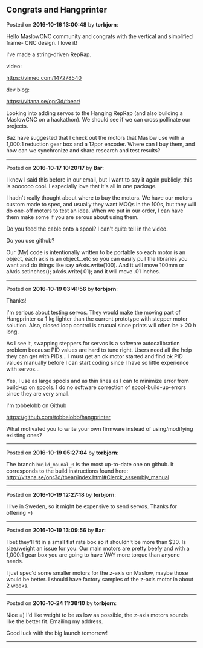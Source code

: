 ## Congrats and Hangprinter
Posted on **2016-10-16 13:00:48** by **torbjorn**:

Hello MaslowCNC community and congrats with the vertical and simplified frame- CNC design. I love it!



I've made a string-driven RepRap.

video:

https://vimeo.com/147278540

dev blog:

https://vitana.se/opr3d/tbear/



Looking into adding servos to the Hanging RepRap (and also building a MaslowCNC on a hackathon). We should see if we can cross pollinate our projects.



Baz have suggested that I check out the motors that Maslow use with  a 1,000:1 reduction gear box and a 12ppr encoder. Where can I buy them, and how can we synchronize and share research and test results?

---

Posted on **2016-10-17 10:20:17** by **Bar**:

I know I said this before in our email, but I want to say it again publicly, this is soooooo cool. I especially love that it's all in one package. 



I hadn't really thought about where to buy the motors. We have our motors custom made to spec, and usually they want MOQs in the 100s, but they will do one-off motors to test an idea. When we put in our order, I can have them make some if you are serous about using them. 



Do you feed the cable onto a spool? I can't quite tell in the video.



Do you use github? 



Our (My) code is intentionally written to be portable so each motor is an object, each axis is an object...etc so you can easily pull the libraries you want and do things like say aAxis.write(100). And it will move 100mm or aAxis.setInches(); aAxis.write(.01); and it will move .01 inches.

---

Posted on **2016-10-19 03:41:56** by **torbjorn**:

Thanks!

I'm serious about testing servos. They would make the moving part of Hangprinter ca 1 kg lighter than the current prototype with stepper motor solution. Also, closed loop control is crucual since prints will often be > 20 h long.



As I see it, swapping steppers for servos is a software autocalibration problem because PID values are hard to tune right. Users need all the help they can get with PIDs... I must get an ok motor started and find ok PID values manually before I can start coding since I have so little experience with servos...



Yes, I use as large spools and as thin lines as I can to minimize error from build-up on spools. I do no software correction of spool-build-up-errors since they are very small.



I'm tobbelobb on Github



https://github.com/tobbelobb/hangprinter



What motivated you to write your own firmware instead of using/modifying existing ones?

---

Posted on **2016-10-19 05:27:04** by **torbjorn**:

The branch `build_maunal_0` is the most up-to-date one on github. It corresponds to the build instructions found here: http://vitana.se/opr3d/tbear/index.html#Clerck_assembly_manual

---

Posted on **2016-10-19 12:27:18** by **torbjorn**:

I live in Sweden, so it might be expensive to send servos. Thanks for offering =)

---

Posted on **2016-10-19 13:09:56** by **Bar**:

I bet they'll fit in a small flat rate box so it shouldn't be more than $30. Is size/weight an issue for you. Our main motors are pretty beefy and with a 1,000:1 gear box you are going to have WAY more torque than anyone needs. 



I just spec'd some smaller motors for the z-axis on Maslow, maybe those would be better. I should have factory samples of the z-axis motor in about 2 weeks.

---

Posted on **2016-10-24 11:38:10** by **torbjorn**:

Nice =) I'd like weight to be as low as possible, the z-axis motors sounds like the better fit. Emailing my address.



Good luck with the big launch tomorrow!

---

